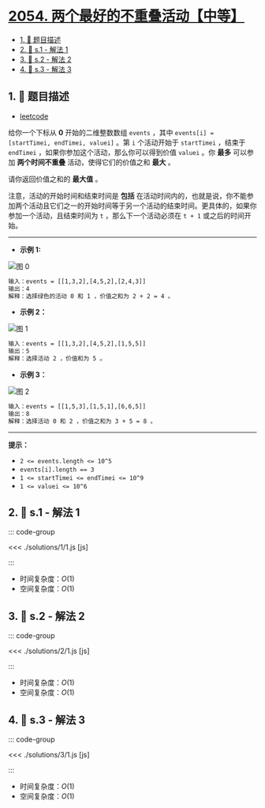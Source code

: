 # [2054. 两个最好的不重叠活动【中等】](https://github.com/tnotesjs/TNotes.leetcode/tree/main/notes/2054.%20%E4%B8%A4%E4%B8%AA%E6%9C%80%E5%A5%BD%E7%9A%84%E4%B8%8D%E9%87%8D%E5%8F%A0%E6%B4%BB%E5%8A%A8%E3%80%90%E4%B8%AD%E7%AD%89%E3%80%91)

<!-- region:toc -->

- [1. 📝 题目描述](#1--题目描述)
- [2. 🎯 s.1 - 解法 1](#2--s1---解法-1)
- [3. 🎯 s.2 - 解法 2](#3--s2---解法-2)
- [4. 🎯 s.3 - 解法 3](#4--s3---解法-3)

<!-- endregion:toc -->

## 1. 📝 题目描述

- [leetcode](https://leetcode.cn/problems/two-best-non-overlapping-events/)

给你一个下标从 **0** 开始的二维整数数组 `events` ，其中 `events[i] = [startTimei, endTimei, valuei]` 。第 `i` 个活动开始于 `startTimei` ，结束于 `endTimei` ，如果你参加这个活动，那么你可以得到价值 `valuei` 。你 **最多** 可以参加 **两个时间不重叠** 活动，使得它们的价值之和 **最大** 。

请你返回价值之和的 **最大值** 。

注意，活动的开始时间和结束时间是 **包括** 在活动时间内的，也就是说，你不能参加两个活动且它们之一的开始时间等于另一个活动的结束时间。更具体的，如果你参加一个活动，且结束时间为 `t` ，那么下一个活动必须在 `t + 1` 或之后的时间开始。

---

- **示例 1:**

![图 0](https://cdn.jsdelivr.net/gh/tnotesjs/imgs@main/2025-09-26-22-39-16.png)

```txt
输入：events = [[1,3,2],[4,5,2],[2,4,3]]
输出：4
解释：选择绿色的活动 0 和 1 ，价值之和为 2 + 2 = 4 。
```

- **示例 2：**

![图 1](https://cdn.jsdelivr.net/gh/tnotesjs/imgs@main/2025-09-26-22-39-25.png)

```txt
输入：events = [[1,3,2],[4,5,2],[1,5,5]]
输出：5
解释：选择活动 2 ，价值和为 5 。
```

- **示例 3：**

![图 2](https://cdn.jsdelivr.net/gh/tnotesjs/imgs@main/2025-09-26-22-39-31.png)

```txt
输入：events = [[1,5,3],[1,5,1],[6,6,5]]
输出：8
解释：选择活动 0 和 2 ，价值之和为 3 + 5 = 8 。
```

---

**提示：**

- `2 <= events.length <= 10^5`
- `events[i].length == 3`
- `1 <= startTimei <= endTimei <= 10^9`
- `1 <= valuei <= 10^6`

## 2. 🎯 s.1 - 解法 1

::: code-group

<<< ./solutions/1/1.js [js]

:::

- 时间复杂度：$O(1)$
- 空间复杂度：$O(1)$

## 3. 🎯 s.2 - 解法 2

::: code-group

<<< ./solutions/2/1.js [js]

:::

- 时间复杂度：$O(1)$
- 空间复杂度：$O(1)$

## 4. 🎯 s.3 - 解法 3

::: code-group

<<< ./solutions/3/1.js [js]

:::

- 时间复杂度：$O(1)$
- 空间复杂度：$O(1)$
